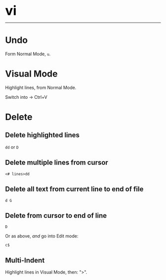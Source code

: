 **<span style="font-size:3em;color:black">vi</span>**
***

# Undo

Form Normal Mode, ```u```.

# Visual Mode

Highlight lines, from Normal Mode.

Switch into → Ctrl+V

# Delete

## Delete highlighted lines

```dd``` or ```D```

## Delete multiple lines from cursor
```<# lines>dd```

## Delete all text from current line to end of file
```
d G
```

## Delete from cursor to end of line 
```
D
```
Or as above, *and* go into Edit mode:
```
c$
```

## Multi-Indent

Highlight lines in Visual Mode, then: ">".

